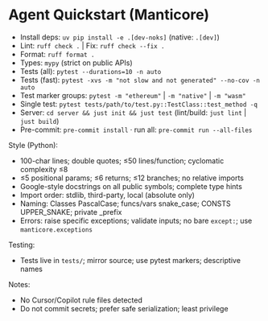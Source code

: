 # Agent Quickstart (Manticore)

- Install deps: `uv pip install -e .[dev-noks]` (native: `.[dev]`)
- Lint: `ruff check .` | Fix: `ruff check --fix .`
- Format: `ruff format .`
- Types: `mypy` (strict on public APIs)
- Tests (all): `pytest --durations=10 -n auto`
- Tests (fast): `pytest -xvs -m "not slow and not generated" --no-cov -n auto`
- Test marker groups: `pytest -m "ethereum"` | `-m "native"` | `-m "wasm"`
- Single test: `pytest tests/path/to/test.py::TestClass::test_method -q`
- Server: `cd server && just init && just test` (lint/build: `just lint` | `just build`)
- Pre-commit: `pre-commit install` · run all: `pre-commit run --all-files`

Style (Python):
- 100-char lines; double quotes; ≤50 lines/function; cyclomatic complexity ≤8
- ≤5 positional params; ≤6 returns; ≤12 branches; no relative imports
- Google-style docstrings on all public symbols; complete type hints
- Import order: stdlib, third-party, local (absolute only)
- Naming: Classes PascalCase; funcs/vars snake_case; CONSTS UPPER_SNAKE; private _prefix
- Errors: raise specific exceptions; validate inputs; no bare `except:`; use `manticore.exceptions`

Testing:
- Tests live in `tests/`; mirror source; use pytest markers; descriptive names

Notes:
- No Cursor/Copilot rule files detected
- Do not commit secrets; prefer safe serialization; least privilege
